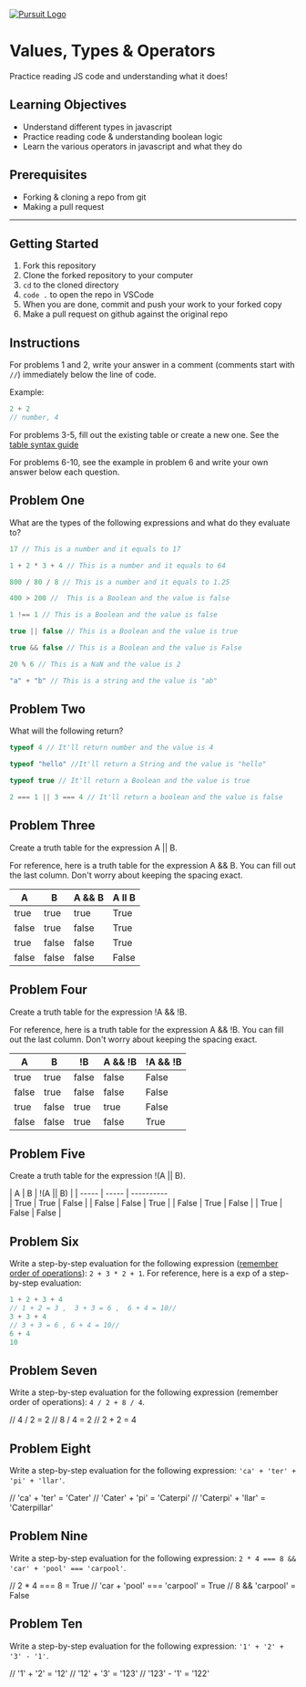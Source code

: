 [![Pursuit Logo](https://avatars1.githubusercontent.com/u/5825944?s=200&v=4)](https://pursuit.org)

# Values, Types & Operators

Practice reading JS code and understanding what it does!

## Learning Objectives

- Understand different types in javascript
- Practice reading code & understanding boolean logic
- Learn the various operators in javascript and what they do

## Prerequisites

- Forking & cloning a repo from git
- Making a pull request

---

## Getting Started

1. Fork this repository
1. Clone the forked repository to your computer
1. `cd` to the cloned directory
1. `code .` to open the repo in VSCode
1. When you are done, commit and push your work to your forked copy
1. Make a pull request on github against the original repo

## Instructions

For problems 1 and 2, write your answer in a comment (comments start with `//`) immediately below the line of code.

Example:

```js
2 + 2
// number, 4
```

For problems 3-5, fill out the existing table or create a new one. See the [table syntax guide](https://www.markdownguide.org/extended-syntax#tables)

For problems 6-10, see the example in problem 6 and write your own answer below each question.



## Problem One

What are the types of the following expressions and what do they evaluate to?

```js
17 // This is a number and it equals to 17

1 + 2 * 3 + 4 // This is a number and it equals to 64 

800 / 80 / 8 // This is a number and it equals to 1.25

400 > 200 //  This is a Boolean and the value is false

1 !== 1 // This is a Boolean and the value is false

true || false // This is a Boolean and the value is true 

true && false // This is a Boolean and the value is False 

20 % 6 // This is a NaN and the value is 2

"a" + "b" // This is a string and the value is "ab" 

```

## Problem Two

What will the following return?

```js
typeof 4 // It'll return number and the value is 4

typeof "hello" //It'll return a String and the value is "hello"

typeof true // It'll return a Boolean and the value is true

2 === 1 || 3 === 4 // It'll return a boolean and the value is false

```

## Problem Three

Create a truth table for the expression A || B.

For reference, here is a truth table for the expression A && B. You can fill out the last column. Don't worry about keeping the spacing exact.

| A     | B     | A && B |  A ll B   |
| ----- | ----- | ------ | ---------- |
| true  | true  | true   |   True   |
| false | true  | false  |  True    |
| true  | false | false  |   True   |
| false | false | false  |   False   |

## Problem Four

Create a truth table for the expression !A && !B.

For reference, here is a truth table for the expression A && !B. You can fill out the last column. Don't worry about keeping the spacing exact.

| A     | B     | !B    | A && !B | !A && !B |
| ----- | ----- | ----- | ------- | -------- |
| true  | true  | false | false   |    False      |
| false | true  | false | false   |    False      |
| true  | false | true  | true    |   False       |
| false | false | true  | false   |    True      |

## Problem Five

Create a truth table for the expression !(A || B).

| A      | B      | !(A || B)  |
| -----  | -----  | ----------         
| True   | True   |    False   |
| False  | False  |  True      |
| False  |  True  |  False     |
| True   |  False | False      |

## Problem Six

Write a step-by-step evaluation for the following expression ([remember order of operations](https://www.mathsisfun.com/operation-order-pemdas.html)): `2 + 3 * 2 + 1`.
For reference, here is a exp of a step-by-step evaluation:

```js
1 + 2 + 3 + 4
// 1 + 2 = 3 ,  3 + 3 = 6 ,  6 + 4 = 10// 
3 + 3 + 4
// 3 + 3 = 6 , 6 + 4 = 10//
6 + 4
10
```

## Problem Seven

Write a step-by-step evaluation for the following expression (remember order of operations): `4 / 2 + 8 / 4`.

// 4 / 2 = 2
// 8 / 4 = 2
// 2 + 2 = 4

## Problem Eight

Write a step-by-step evaluation for the following expression: `'ca' + 'ter' + 'pi' + 'llar'`.

// 'ca' + 'ter' = 'Cater'
// 'Cater' + 'pi' = 'Caterpi'
// 'Caterpi' + 'llar' = 'Caterpillar'

## Problem Nine

Write a step-by-step evaluation for the following expression: `2 * 4 === 8 && 'car' + 'pool' === 'carpool'`.

// 2 * 4 === 8 = True
// 'car + 'pool' === 'carpool' = True
// 8 && 'carpool' = False 

## Problem Ten

Write a step-by-step evaluation for the following expression: `'1' + '2' + '3' - '1'`.

// '1' + '2' = '12'
// '12' + '3' = '123'
// '123' - '1' = '122'